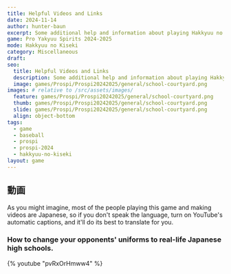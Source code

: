 ```yaml
---
title: Helpful Videos and Links
date: 2024-11-14
author: hunter-baun
excerpt: Some additional help and information about playing Hakkyuu no Kiseki mode
game: Pro Yakyuu Spirits 2024-2025
mode: Hakkyuu no Kiseki
category: Miscellaneous
draft: 
seo:
  title: Helpful Videos and Links
  description: Some additional help and information about playing Hakkyuu no Kiseki mode
  image: games/Prospi/Prospi20242025/general/school-courtyard.png
images: # relative to /src/assets/images/
  feature: games/Prospi/Prospi20242025/general/school-courtyard.png
  thumb: games/Prospi/Prospi20242025/general/school-courtyard.png
  slide: games/Prospi/Prospi20242025/general/school-courtyard.png
  align: object-bottom
tags:
  - game
  - baseball
  - prospi
  - prospi-2024
  - hakkyuu-no-kiseki
layout: game
---
```


## 動画

As you might imagine, most of the people playing this game and making videos are Japanese, so if you don't speak the language, turn on YouTube's automatic captions, and it'll do its best to translate for you.

### How to change your opponents' uniforms to real-life Japanese high schools.
{% youtube "pvRxOrHmww4" %}